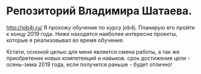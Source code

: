 # Репозиторий Владимира Шатаева.
http://job4j.ru/
 Я прохожу обучение по курсу job4j. Планирую его пройти к концу 2019 года.
Ниже находятся наиболее интересне проекты, которые я реализовывал во время обучения.

 Кстати, осноной целью для меня является смена работы, а так же приобретение новых компетенций и навыков.
 срок достижения цели - осень-зима 2019 года, если получится раньше - будет отлично!
